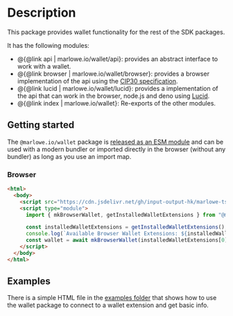 # Description

This package provides wallet functionality for the rest of the SDK packages.

It has the following modules:

- @{@link api | marlowe.io/wallet/api}: provides an abstract interface to work with a wallet.
- @{@link browser | marlowe.io/wallet/browser}: provides a browser implementation of the api using the [CIP30 specification](https://cips.cardano.org/cips/cip30/).
- @{@link lucid | marlowe.io/wallet/lucid}: provides a implementation of the api that can work in the browser, node.js and deno using [Lucid](https://github.com/spacebudz/lucid).
- @{@link index | marlowe.io/wallet}: Re-exports of the other modules.

[comment]: # "nodejs: provides a server implementation of the api using Lucid NOTE: the underlying library might be replaced in the future - for the momment disabled until we discuss the Node module"

## Getting started

The `@marlowe.io/wallet` package is [released as an ESM module](https://github.com/input-output-hk/marlowe-ts-sdk/blob/main/doc/modules-system.md) and can be used with a modern bundler or imported directly in the browser (without any bundler) as long as you use an import map.

### Browser

```html
<html>
  <body>
    <script src="https://cdn.jsdelivr.net/gh/input-output-hk/marlowe-ts-sdk@0.4.0-beta/jsdelivr-npm-importmap.js"></script>
    <script type="module">
      import { mkBrowserWallet, getInstalledWalletExtensions } from "@marlowe.io/wallet";

      const installedWalletExtensions = getInstalledWalletExtensions();
      console.log(`Available Browser Wallet Extensions: ${installedWalletExtensions}`);
      const wallet = await mkBrowserWallet(installedWalletExtensions[0]);
    </script>
  </body>
</html>
```

## Examples

There is a simple HTML file in the [examples folder](https://github.com/input-output-hk/marlowe-ts-sdk/blob/main/examples/wallet-flow/index.html) that shows how to use the wallet package to connect to a wallet extension and get basic info.
